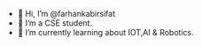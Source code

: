 - 👋 Hi, I’m @farhankabirsifat
- 👀 I’m a CSE student.
- 🌱 I’m currently learning about IOT,AI & Robotics.

<!---
farhankabirsifat/farhankabirsifat is a ✨ special ✨ repository because its `README.md` (this file) appears on your GitHub profile.
You can click the Preview link to take a look at your changes.
--->
